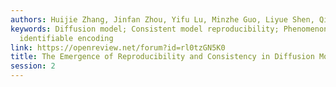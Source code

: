 ```yaml
---
authors: Huijie Zhang, Jinfan Zhou, Yifu Lu, Minzhe Guo, Liyue Shen, Qing Qu
keywords: Diffusion model; Consistent model reproducibility; Phenomenon; Uniquely
  identifiable encoding
link: https://openreview.net/forum?id=rl0tzGN5K0
title: The Emergence of Reproducibility and Consistency in Diffusion Models
session: 2
---
```

